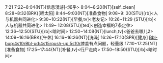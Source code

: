 
7:21
7:22~8:04{NT}[信息漫游]<知乎>
8:04~8:20{NT}[self_clean]
8:28~8:32{BRK}[晒太阳]
8:44~9:03{NT}[准备食物]
9:08~9: 30{STU}[rb]<人与机器共同进化>
9:30~10:22{NT}[早餐,tv]<老友记>
10:26~11:29 {STU}[rb]<人与机器共同进化>
11:49~ 12:08{STU}[ted]<创造幸福的7条定律>
12:36~12:50{STU}[rb]<暗时间>
12:50~14:08{NT}[lunch,tv]<爸爸去哪儿2>
14:09~16:16{BRK}[午休]
16:16~16:26{NT}[洗澡]
16:26~17:10{SPR}[健身] <Bbl-bup:4s10r><Bbl-ud:4s15r><push-up:5s10r>膝盖有点问题，轻量级
17:10~17:25{NT}[准备食物]
17:25~17:44{NT}[补餐,tv]<行尸走肉>
17:50~18:50{STU}[rb]<暗时间>

